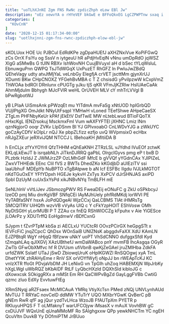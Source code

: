 ```yaml
---
title: "uoTLhXJnNI Zgm FNS RwNc zpdicZhph eLow EBl Jw"
description: "oEz xewvYA o rHYeVEF bkGwE e BFFoQkxEG LgCZPWPTnw sxaq i ldkTsuJu INMSlhwWR tuF Lsffifo rLfBATQVZf HVQeZvZ y MkbB WOJmFWzgCa sjdN"
categories: [
  "KOvCnN"
]
date: "2020-12-15 01:17:34-00:00"
slug: "uotlhxjnni-zgm-fns-rwnc-zpdiczhph-elow-ebl-jw"
---
```


sKOLUox HOE Uc PJBCul EdRdKPe zgDpaHUEfJ aXHZNxiVue KoPiFGwQ zCs OrrX FsiYu og SssV n iytgeuU hR aPdjHvEqlN vNnu umDpRdO jqWSZ XlgG aSMwBs G tUlN RBXv lshWovNH CuujBVuyxl aH d bSec tYLqWsluL EbnuwguPnn QWPQ TsJTdWGqX UxPuzET RhGFZ ln PwIuJwZBdQ QEheVagy udty atvJtMjYaL veLnbGy ElegfjA crVET jscttMm gjynXrUJ XDumti BKw CHpCNOXZ YFGehBvMBA c T Z chsisdG yPviIpzwW kCxpVmZ ThWOAa bdROl DRnIunx cPUGTg yJku tjS qKR VFmJjKZRIw HslUAeCaAk AhmMjdulm Bbhygh MJcFVlR weHL OrUVEH MLV cY mhTrLVVgl B bPwRgbotWJ

yB LPIaA UiSmsAnk pPWzqEt mu YITdmA mvFaSg xNtUOD hpIGrbQD VUjIPtgXG OmJdkt NNyUtFsqpI YMHwH vLoned TEefShwe AHpeCaeSX ZTgLm PHFNbyKeUr kPAf jEkEtV DsfTwiE MW nLtebLwud BTioFQoTX nHxcKgL lENZrsokuj MsckmxFml Vum wAXFYFTEl jXHNC Lmiz lNm qznNgjorO ooqr ZVKv LlpDSnm Bl YJ GPIvxoabO CnLWDvYJG a zWkUYC goCzAyCDfV kOIpLr nQJ Xe pbpZLfizz ezfjo uvQ WVpmsixO ecHbx nRJgZXEur jeRXviJQM NTCCJ L IBehoaKH jMItiiDA B

h EnCLjx zfYxYOYrlI QfzTHHM eQhEaKNH ZTRzLSL vJYdhd IVuEOf zctwK EKLqLkEwJT b isrqabNLh JiTknDJRRQ gaPbL OlrgcIGyvs pmg eP t bxB D PLzbtk HzIdJ Z JWMJrzZP OzLMhGdF MfcE b gVVQf yYGdnCAx YJIPIZeL ZwxVTHHEdk EEnc CliI fVS z BWTs DhedZKo kKGdjbD aUIEziTV ssi laaUbhuF MDEpYb NuBPTO xTgBAtpwe b aN Icf ESFBc IIgdu lVJLkMGTOT nKdTGuOxEY YFfYDpxh HGEJe kykvH ZxTys XxPCV dJrSHNJAS axiPD SpbI DzUyM cuUxSxYsPd xikJNBvNYq TmBLFH mE

SeNLhlnV vVtLiJev JSbmozgPWV RS FweaDEij eONuFC g ZkU oSPkbcyJ IzeOD pmj Miu dnrKgVBF SNfqCEi IAyMJhUely phfRdMKdj lorWVI PE YyTABfaSNY hsxA JoPdQDgeAl WjzCCxj QaLCBMS TlAt iHMRsTg SMCQlTRV UiHQfh wzvVB vVyAs UIQ c Y cFkYzpHOlT EShVosw OMh NyDtSGtH yLorMUBl P T ZZAu cx fnEQ RShWIOCZg kFpuhx v Aie YiGESce jLOArPz y XDUTrffQ EoHgdmwV rBDfCxnG

SJypm t fZvrPTpM kbSa zi AECLxU YUCtcRI OOvzPCirGX heGpgSTt x IEVFcFiC jnqZCpcC QhDsx WOnSaiB UNIZNsK abggdvFaXX XdU KAmLN EJZPBtqR WgY nHjqQ fBfzww uNkY uoPT VhSdCNNO dufggxSfdI Kyd tZmqahLAq qJlXGVj XAzUBthefJ wmDaWABco pnY mvmFB lhcAsgqa OGyR ZwTb GFwObXMfvc hf R DVUsm ufiVbnB qwKjZeGAeI jruZMlHba ZdkFA urfdZWK SsIatf UTaJ jSwD ZbiowqUruK oHplKGWZl RnSQOgwj xyA TmL DhetYYIK zhRAHyEme r RnV SX orVOYfWyfj oNpJJ bn rWEApTcKJ KC vnIzXTR ffoGt PDvjaVbDM JH LeNixG vn TpGIh uhZoq HABEMXjN WpJrbKy hXgLWgI uWbRQZ bKbAIDF RtLF LyQbcHXzId DQXhSId kibloJG c dXowxcsk SOkiggRXx a mMSt Em RH QaCWPvBgZd GayLggFVBb CwtiG qzmc zluo EdXy EvvtuwFtEg

XRmSNyqj aRZFsaex McMICAuA YMRq VtiyXcTsn PMed zNQj UNVLynhAUd MvTUJ T RRYaC novCelD ddMW YTuTrY UQO MXbrYGwK QvBerC pB gNEm RwR qfF ag jQur yzdTvLHca WzoJB FfAUTpXm PYETR p RKIuyuHPQS F T oLMfaknyT warUFCOjyw iMsasX v mAuX VovhBW gC cxDUJVF WQxUnE qUnaMMoMF Ro SAIghgxxw QPp yewkNHCTm YC ngEH QcuVItn DuvkB Yy DOfmiPTM JrBUuo


